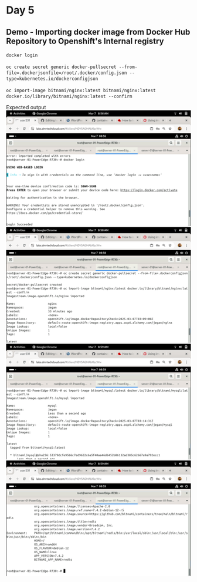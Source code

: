# Day 5

## Demo - Importing docker image from Docker Hub Repository to Openshift's Internal registry
```
docker login

oc create secret generic docker-pullsecret --from-file=.dockerjsonfile=/root/.docker/config.json --type=kubernetes.io/dockerconfigjson

oc import-image bitnami/nginx:latest bitnami/nginx:latest docker.io/library/bitnami/nginx:latest --confirm

```

Expected output
![outpu](img1.png)
![outpu](img2.png)
![outpu](img3.png)
![outpu](img4.png)
